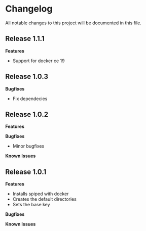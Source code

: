 # Changelog

All notable changes to this project will be documented in this file.

## Release 1.1.1

**Features**
* Support for docker ce 19

## Release 1.0.3

**Bugfixes**

* Fix dependecies

## Release 1.0.2

**Features**

**Bugfixes**

* Minor bugfixes

**Known Issues**


## Release 1.0.1

**Features**

* Installs spiped with docker 
* Creates the default directories
* Sets the base key

**Bugfixes**

**Known Issues**
